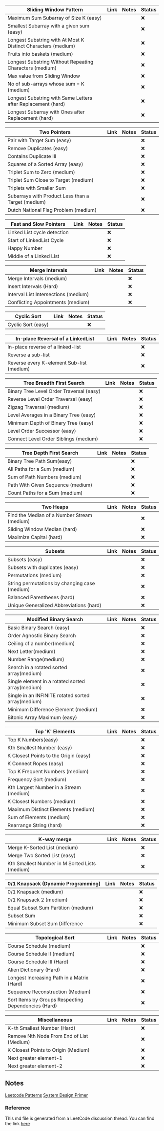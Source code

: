 | Sliding Window Pattern                                        	| Link 	| Notes 	| Status 	|
|---------------------------------------------------------------	|------	|-------	|--------	|
| Maximum Sum Subarray of Size K (easy)                         	|      	|       	| :x:    	|
| Smallest Subarray with a given sum (easy)                     	|      	|       	| :x:    	|
| Longest Substring with At Most K Distinct Characters (medium) 	|      	|       	| :x:    	|
| Fruits into baskets (medium)                                  	|      	|       	| :x:    	|
| Longest Substring Without Repeating Characters (medium)       	|      	|       	| :x:    	|
| Max value from Sliding Window                                 	|      	|       	| :x:    	|
| No of sub-arrays whose sum = K (medium)                       	|      	|       	| :x:    	|
| Longest Substring with Same Letters after Replacement (hard)  	|      	|       	| :x:    	|
| Longest Subarray with Ones after Replacement (hard)           	|      	|       	| :x:    	|

| Two Pointers                                       	| Link 	| Notes 	| Status 	|
|----------------------------------------------------	|------	|-------	|--------	|
| Pair with Target Sum (easy)                        	|      	|       	| :x:    	|
| Remove Duplicates (easy)                           	|      	|       	| :x:    	|
| Contains Duplicate III                             	|      	|       	| :x:    	|
| Squares of a Sorted Array (easy)                   	|      	|       	| :x:    	|
| Triplet Sum to Zero (medium)                       	|      	|       	| :x:    	|
| Triplet Sum Close to Target (medium)               	|      	|       	| :x:    	|
| Triplets with Smaller Sum                          	|      	|       	| :x:    	|
| Subarrays with Product Less than a Target (medium) 	|      	|       	| :x:    	|
| Dutch National Flag Problem (medium)               	|      	|       	| :x:    	|


| Fast and Slow Pointers      	| Link 	| Notes 	| Status 	|
|-----------------------------	|------	|-------	|--------	|
| Linked List cycle detection 	|      	|       	| :x:    	|
| Start of LinkedList Cycle   	|      	|       	| :x:    	|
| Happy Number                	|      	|       	| :x:    	|
| Middle of a Linked List     	|      	|       	| :x:    	|


| Merge Intervals                      	| Link 	| Notes 	| Status 	|
|--------------------------------------	|------	|-------	|--------	|
| Merge Intervals (medium)             	|      	|       	| :x:    	|
| Insert Intervals (Hard)              	|      	|       	| :x:    	|
| Interval List Intersections (medium) 	|      	|       	| :x:    	|
| Conflicting Appointments (medium)    	|      	|       	| :x:    	|

| Cyclic Sort        	| Link 	| Notes 	| Status 	|
|--------------------	|------	|-------	|--------	|
| Cyclic Sort (easy) 	|      	|       	| :x:    	|

| In-place Reversal of a LinkedList         	| Link 	| Notes 	| Status 	|
|-------------------------------------------	|------	|-------	|--------	|
| In-place reverse of a linked-list         	|      	|       	| :x:    	|
| Reverse a sub-list                        	|      	|       	| :x:    	|
| Reverse every K-element Sub-list (medium) 	|      	|       	| :x:    	|

| Tree Breadth First Search                	| Link 	| Notes 	| Status 	|
|------------------------------------------	|------	|-------	|--------	|
| Binary Tree Level Order Traversal (easy) 	|      	|       	| :x:    	|
| Reverse Level Order Traversal (easy)     	|      	|       	| :x:    	|
| Zigzag Traversal (medium)                	|      	|       	| :x:    	|
| Level Averages in a Binary Tree (easy)   	|      	|       	| :x:    	|
| Minimum Depth of Binary Tree (easy)      	|      	|       	| :x:    	|
| Level Order Successor (easy)             	|      	|       	| :x:    	|
| Connect Level Order Siblings (medium)    	|      	|       	| :x:    	|

| Tree Depth First Search           	| Link 	| Notes 	| Status 	|
|-----------------------------------	|------	|-------	|--------	|
| Binary Tree Path Sum(easy)        	|      	|       	| :x:    	|
| All Paths for a Sum (medium)      	|      	|       	| :x:    	|
| Sum of Path Numbers (medium)      	|      	|       	| :x:    	|
| Path With Given Sequence (medium) 	|      	|       	| :x:    	|
| Count Paths for a Sum (medium)    	|      	|       	| :x:    	|

| Two Heaps                                   	| Link 	| Notes 	| Status 	|
|---------------------------------------------	|------	|-------	|--------	|
| Find the Median of a Number Stream (medium) 	|      	|       	| :x:    	|
| Sliding Window Median (hard)                	|      	|       	| :x:    	|
| Maximize Capital (hard)                     	|      	|       	| :x:    	|

| Subsets                                       	| Link 	| Notes 	| Status 	|
|-----------------------------------------------	|------	|-------	|--------	|
| Subsets (easy)                                	|      	|       	| :x:    	|
| Subsets with duplicates (easy)                	|      	|       	| :x:    	|
| Permutations (medium)                         	|      	|       	| :x:    	|
| String permutations by changing case (medium) 	|      	|       	| :x:    	|
| Balanced Parentheses (hard)                   	|      	|       	| :x:    	|
| Unique Generalized Abbreviations (hard)       	|      	|       	| :x:    	|

| Modified Binary Search                             	| Link 	| Notes 	| Status 	|
|----------------------------------------------------	|------	|-------	|--------	|
| Basic Binary Search (easy)                         	|      	|       	| :x:    	|
| Order Agnostic Binary Search                       	|      	|       	| :x:    	|
| Ceiling of a number(medium)                        	|      	|       	| :x:    	|
| Next Letter(medium)                                	|      	|       	| :x:    	|
| Number Range(medium)                               	|      	|       	| :x:    	|
| Search in a rotated sorted array(medium)           	|      	|       	| :x:    	|
| Single element in a rotated sorted array(medium)   	|      	|       	| :x:    	|
| Single in an INFINITE rotated sorted array(medium) 	|      	|       	| :x:    	|
| Minimum Difference Element (medium)                	|      	|       	| :x:    	|
| Bitonic Array Maximum (easy)                       	|      	|       	| :x:    	|

| Top 'K' Elements                          	| Link 	| Notes 	| Status 	|
|-----------------------------------------	|------	|-------	|--------	|
| Top K Numbers(easy)                       	|      	|       	| :x:    	|
| Kth Smallest Number (easy)               	|      	|       	| :x:    	|
| K Closest Points to the Origin (easy)    	|      	|       	| :x:    	|
| K Connect Ropes (easy)                   	|      	|       	| :x:    	|
| Top K Frequent Numbers (medium)           	|      	|       	| :x:    	|
| Frequency Sort (medium)                 	|      	|       	| :x:    	|
| Kth Largest Number in a Stream (medium) 	|      	|       	| :x:    	|
| K Closest Numbers (medium)               	|      	|       	| :x:    	|
| Maximum Distinct Elements (medium)      	|      	|       	| :x:    	|
| Sum of Elements (medium)                	|      	|       	| :x:    	|
| Rearrange String (hard)                 	|      	|       	| :x:    	|

| K-way merge                                    	| Link 	| Notes 	| Status 	|
|------------------------------------------------	|------	|-------	|--------	|
| Merge K-Sorted List (medium)                   	|      	|       	| :x:    	|
| Merge Two Sorted List (easy)                   	|      	|       	| :x:    	|
| Kth Smallest Number in M Sorted Lists (medium) 	|      	|       	| :x:    	|

| 0/1 Knapsack (Dynamic Programming)  	| Link 	| Notes 	| Status 	|
|-------------------------------------	|------	|-------	|--------	|
| 0/1 Knapsack (medium)               	|      	|       	| :x:    	|
| 0/1 Knapsack 2 (medium)             	|      	|       	| :x:    	|
| Equal Subset Sum Partition (medium) 	|      	|       	| :x:    	|
| Subset Sum                          	|      	|       	| :x:    	|
| Minimum Subset Sum Difference       	|      	|       	| :x:    	|

| Topological Sort                                    	| Link 	| Notes 	| Status 	|
|-----------------------------------------------------	|------	|-------	|--------	|
| Course Schedule (medium)                            	|      	|       	| :x:    	|
| Course Schedule II (medium)                         	|      	|       	| :x:    	|
| Course Schedule III (Hard)                          	|      	|       	| :x:    	|
| Alien Dictionary (Hard)                             	|      	|       	| :x:    	|
| Longest Increasing Path in a Matrix (Hard)          	|      	|       	| :x:    	|
| Sequence Reconstruction (Medium)                    	|      	|       	| :x:    	|
| Sort Items by Groups Respecting Dependencies (Hard) 	|      	|       	| :x:    	|

| Miscellaneous                             	| Link 	| Notes 	| Status 	|
|-------------------------------------------	|------	|-------	|--------	|
| K-th Smallest Number (Hard)               	|      	|       	| :x:    	|
| Remove Nth Node From End of List (Medium) 	|      	|       	| :x:    	|
| K Closest Points to Origin (Medium)       	|      	|       	| :x:    	|
| Next greater element-1                    	|      	|       	| :x:    	|
| Next greater element-2                    	|      	|       	| :x:    	|

## Notes
[Leetcode Patterns](https://medium.com/leetcode-patterns)
[System Design Primer](https://github.com/donnemartin/system-design-primer)

### Reference
This md file is generated from a LeetCode discussion thread.
You can find the link [here](https://sadihassan.github.io/leetlist/educative_pattern.html)
